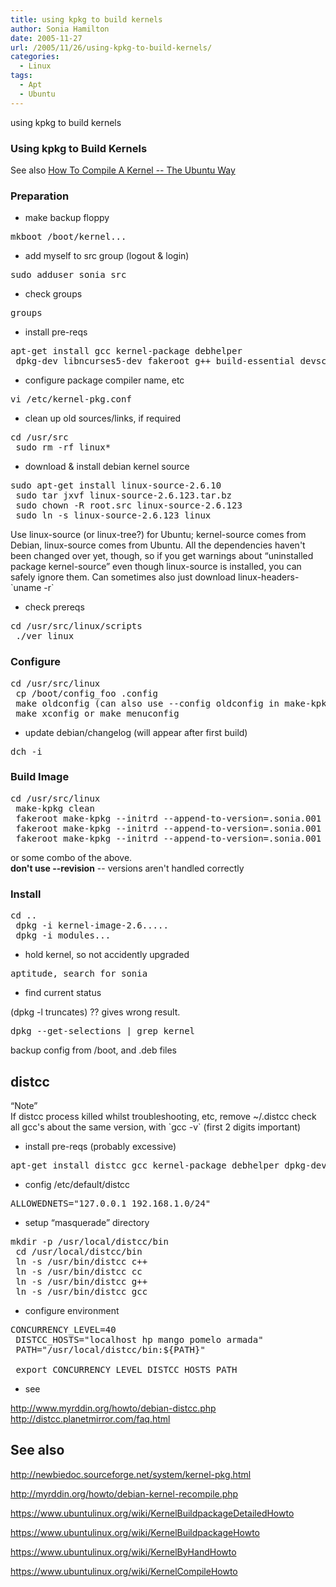 ```yaml
---
title: using kpkg to build kernels
author: Sonia Hamilton
date: 2005-11-27
url: /2005/11/26/using-kpkg-to-build-kernels/
categories:
  - Linux
tags:
  - Apt
  - Ubuntu
---
```

using kpkg to build kernels
<!--more-->
### Using kpkg to Build Kernels

See also [How To Compile A Kernel -- The Ubuntu Way][1]

### Preparation

  * make backup floppy

<pre>mkboot /boot/kernel...</pre>

  * add myself to src group (logout & login)<!--more-->

<pre>sudo adduser sonia src</pre>

  * check groups

<pre>groups</pre>

  * install pre-reqs

<pre>apt-get install gcc kernel-package debhelper
 dpkg-dev libncurses5-dev fakeroot g++ build-essential devscripts</pre>

  * configure package compiler name, etc

<pre>vi /etc/kernel-pkg.conf</pre>

  * clean up old sources/links, if required

<pre>cd /usr/src
 sudo rm -rf linux*</pre>

  * download & install debian kernel source

<pre>sudo apt-get install linux-source-2.6.10
 sudo tar jxvf linux-source-2.6.123.tar.bz
 sudo chown -R root.src linux-source-2.6.123
 sudo ln -s linux-source-2.6.123 linux</pre>

Use linux-source (or linux-tree?) for Ubuntu; kernel-source comes from Debian, linux-source comes from Ubuntu. All the dependencies haven't been changed over yet, though, so if you get warnings about &#8220;uninstalled package kernel-source&#8221; even though linux-source is installed, you can safely ignore them. Can sometimes also just download linux-headers-\`uname -r\`

  * check prereqs

<pre>cd /usr/src/linux/scripts
 ./ver_linux</pre>

### Configure

<pre>cd /usr/src/linux
 cp /boot/config_foo .config
 make oldconfig (can also use --config oldconfig in make-kpkg)
 make xconfig or make menuconfig</pre>

  * update debian/changelog (will appear after first build)

<pre>dch -i</pre>

### Build Image

<pre>cd /usr/src/linux
 make-kpkg clean
 fakeroot make-kpkg --initrd --append-to-version=.sonia.001 kernel-image --config oldconfig
 fakeroot make-kpkg --initrd --append-to-version=.sonia.001 kernel_image modules_image
 fakeroot make-kpkg --initrd --append-to-version=.sonia.001 --added-modules=madwifi modules_image</pre>

or some combo of the above.  
**don't use --revision** -- versions aren't handled correctly

### Install

<pre>cd ..
 dpkg -i kernel-image-2.6.....
 dpkg -i modules...</pre>

  * hold kernel, so not accidently upgraded

<pre>aptitude, search for sonia</pre>

  * find current status

(dpkg -l truncates) ?? gives wrong result.

<pre>dpkg --get-selections | grep kernel</pre>

backup config from /boot, and .deb files

## distcc

&#8220;Note&#8221;  
If distcc process killed whilst troubleshooting, etc, remove ~/.distcc check all gcc's about the same version, with \`gcc -v\` (first 2 digits important)

  * install pre-reqs (probably excessive)

<pre>apt-get install distcc gcc kernel-package debhelper dpkg-dev libncurses5-dev fakeroot</pre>

  * config /etc/default/distcc

<pre>ALLOWEDNETS="127.0.0.1 192.168.1.0/24"</pre>

  * setup &#8220;masquerade&#8221; directory

<pre>mkdir -p /usr/local/distcc/bin
 cd /usr/local/distcc/bin
 ln -s /usr/bin/distcc c++
 ln -s /usr/bin/distcc cc
 ln -s /usr/bin/distcc g++
 ln -s /usr/bin/distcc gcc</pre>

  * configure environment

<pre>CONCURRENCY_LEVEL=40
 DISTCC_HOSTS="localhost hp mango pomelo armada"
 PATH="/usr/local/distcc/bin:${PATH}"

 export CONCURRENCY_LEVEL DISTCC_HOSTS PATH</pre>

  * see

<http://www.myrddin.org/howto/debian-distcc.php>  
<http://distcc.planetmirror.com/faq.html>

## See also

<http://newbiedoc.sourceforge.net/system/kernel-pkg.html>

<http://myrddin.org/howto/debian-kernel-recompile.php>

<https://www.ubuntulinux.org/wiki/KernelBuildpackageDetailedHowto>

<https://www.ubuntulinux.org/wiki/KernelBuildpackageHowto>

<https://www.ubuntulinux.org/wiki/KernelByHandHowto>

<https://www.ubuntulinux.org/wiki/KernelCompileHowto>

 [1]: http://www.howtoforge.com/kernel_compilation_ubuntu
